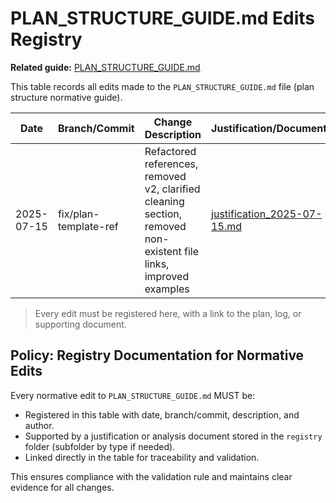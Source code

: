 # PLAN_STRUCTURE_GUIDE.md Edits Registry

**Related guide:** [PLAN_STRUCTURE_GUIDE.md](../../ai_assistant_guides/PLAN_STRUCTURE_GUIDE.md)

This table records all edits made to the `PLAN_STRUCTURE_GUIDE.md` file (plan structure normative guide).

| Date       | Branch/Commit | Change Description                    | Justification/Document | Author |
|------------|---------------|---------------------------------------|------------------------|--------|
| 2025-07-15 | fix/plan-template-ref | Refactored references, removed v2, clarified cleaning section, removed non-existent file links, improved examples | [justification_2025-07-15.md](./justification_2025-07-15.md) | GitHub Copilot |

> Every edit must be registered here, with a link to the plan, log, or supporting document.

## Policy: Registry Documentation for Normative Edits

Every normative edit to `PLAN_STRUCTURE_GUIDE.md` MUST be:
- Registered in this table with date, branch/commit, description, and author.
- Supported by a justification or analysis document stored in the `registry` folder (subfolder by type if needed).
- Linked directly in the table for traceability and validation.

This ensures compliance with the validation rule and maintains clear evidence for all changes.
